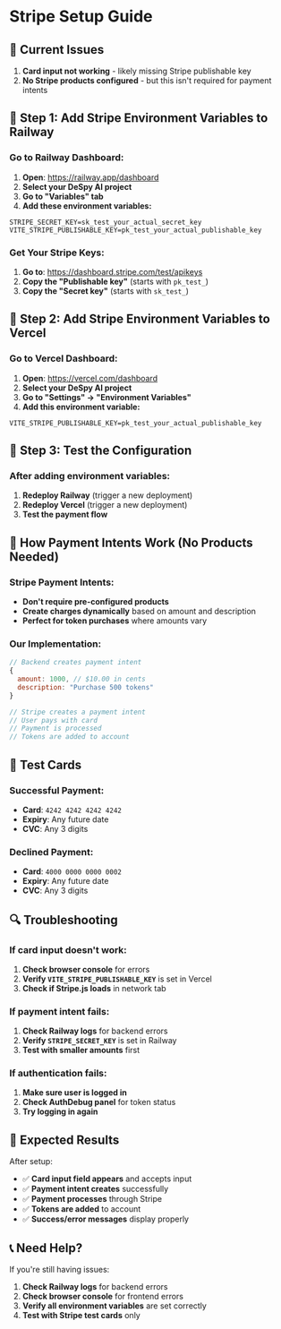 # Stripe Setup Guide

## 🚨 **Current Issues**
1. **Card input not working** - likely missing Stripe publishable key
2. **No Stripe products configured** - but this isn't required for payment intents

## 🔧 **Step 1: Add Stripe Environment Variables to Railway**

### **Go to Railway Dashboard:**
1. **Open**: https://railway.app/dashboard
2. **Select your DeSpy AI project**
3. **Go to "Variables" tab**
4. **Add these environment variables:**

```
STRIPE_SECRET_KEY=sk_test_your_actual_secret_key
VITE_STRIPE_PUBLISHABLE_KEY=pk_test_your_actual_publishable_key
```

### **Get Your Stripe Keys:**
1. **Go to**: https://dashboard.stripe.com/test/apikeys
2. **Copy the "Publishable key"** (starts with `pk_test_`)
3. **Copy the "Secret key"** (starts with `sk_test_`)

## 🔧 **Step 2: Add Stripe Environment Variables to Vercel**

### **Go to Vercel Dashboard:**
1. **Open**: https://vercel.com/dashboard
2. **Select your DeSpy AI project**
3. **Go to "Settings" → "Environment Variables"**
4. **Add this environment variable:**

```
VITE_STRIPE_PUBLISHABLE_KEY=pk_test_your_actual_publishable_key
```

## 🔧 **Step 3: Test the Configuration**

### **After adding environment variables:**
1. **Redeploy Railway** (trigger a new deployment)
2. **Redeploy Vercel** (trigger a new deployment)
3. **Test the payment flow**

## 🎯 **How Payment Intents Work (No Products Needed)**

### **Stripe Payment Intents:**
- **Don't require pre-configured products**
- **Create charges dynamically** based on amount and description
- **Perfect for token purchases** where amounts vary

### **Our Implementation:**
```javascript
// Backend creates payment intent
{
  amount: 1000, // $10.00 in cents
  description: "Purchase 500 tokens"
}

// Stripe creates a payment intent
// User pays with card
// Payment is processed
// Tokens are added to account
```

## 🧪 **Test Cards**

### **Successful Payment:**
- **Card**: `4242 4242 4242 4242`
- **Expiry**: Any future date
- **CVC**: Any 3 digits

### **Declined Payment:**
- **Card**: `4000 0000 0000 0002`
- **Expiry**: Any future date
- **CVC**: Any 3 digits

## 🔍 **Troubleshooting**

### **If card input doesn't work:**
1. **Check browser console** for errors
2. **Verify `VITE_STRIPE_PUBLISHABLE_KEY`** is set in Vercel
3. **Check if Stripe.js loads** in network tab

### **If payment intent fails:**
1. **Check Railway logs** for backend errors
2. **Verify `STRIPE_SECRET_KEY`** is set in Railway
3. **Test with smaller amounts** first

### **If authentication fails:**
1. **Make sure user is logged in**
2. **Check AuthDebug panel** for token status
3. **Try logging in again**

## 🚀 **Expected Results**

After setup:
- ✅ **Card input field appears** and accepts input
- ✅ **Payment intent creates** successfully
- ✅ **Payment processes** through Stripe
- ✅ **Tokens are added** to account
- ✅ **Success/error messages** display properly

## 📞 **Need Help?**

If you're still having issues:
1. **Check Railway logs** for backend errors
2. **Check browser console** for frontend errors
3. **Verify all environment variables** are set correctly
4. **Test with Stripe test cards** only 